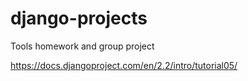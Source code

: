 # django-projects
Tools homework and group project

https://docs.djangoproject.com/en/2.2/intro/tutorial05/
